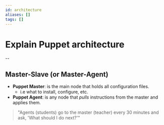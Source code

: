 ```yaml
---
id: architecture
aliases: []
tags: []
---
```


# Explain Puppet architecture

--

## Master-Slave (or Master-Agent)

- **Puppet Master**: is the main node that holds all configuration files.
  - i.e what to install, configure, etc.
- **Puppet Agent**: is any node that _pulls_ instructions from the master and applies them.

> "Agents (students) go to the master (teacher) every 30 minutes and ask, 'What should I do next?'"
